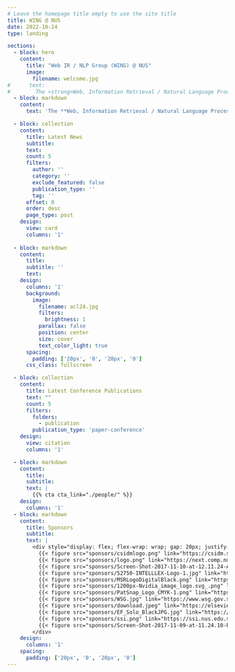 ```yaml
---
# Leave the homepage title empty to use the site title
title: WING @ NUS
date: 2022-10-24
type: landing

sections:
  - block: hero
    content:
      title: "Web IR / NLP Group (WING) @ NUS"
      image:
        filename: welcome.jpg
#      text: 
#        The <strong>Web, Information Retrieval / Natural Language Processing Group (WING)</strong> explores the research area of applied language processing and information retrieval to the Web and related technologies. Areas of current interest are question answering, scholarly digital libraries, verb similarity, focused crawling, citation parsing and spidering, web page classification and division, text segmentation, and full text analysis. WING is headed by <A HREF="author/min-yen-kan">Min</a> (A/P Min-Yen KAN). We are based in the Computational Linguistics Laboratory of the <a href="https://www.comp.nus.edu.sg">School of Computing</a> at the National University of Singapore. We often work with the Natural Language Processing Group and the <a href="https://lms.comp.nus.edu.sg/">Lab for Media Search</a>. We are part of the Media Technologies research group umbrella.
  - block: markdown
    content:
      text: 'The **Web, Information Retrieval / Natural Language Processing Group (WING)** explores the research area of applied language processing and information retrieval to the Web and related technologies. Areas of current interest are question answering, scholarly digital libraries, verb similarity, focused crawling, citation parsing and spidering, web page classification and division, text segmentation, and full text analysis. WING is headed by <A HREF="author/min-yen-kan">Min</a> (A/P Min-Yen KAN). We are based in the Computational Linguistics Laboratory of the <a href="https://www.comp.nus.edu.sg">School of Computing</a> at the National University of Singapore. We often work with the Natural Language Processing Group and the <a href="https://lms.comp.nus.edu.sg/">Lab for Media Search</a>. We are part of the Media Technologies research group umbrella.'

  - block: collection
    content:
      title: Latest News
      subtitle:
      text:
      count: 5
      filters:
        author: ''
        category: ''
        exclude_featured: false
        publication_type: ''
        tag: ''
      offset: 0
      order: desc
      page_type: post
    design:
      view: card
      columns: '1'
  
  - block: markdown
    content:
      title:
      subtitle: ''
      text:
    design:
      columns: '1'
      background:
        image: 
          filename: acl24.jpg
          filters:
            brightness: 1
          parallax: false
          position: center
          size: cover
          text_color_light: true
      spacing:
        padding: ['20px', '0', '20px', '0']
      css_class: fullscreen

  - block: collection
    content:
      title: Latest Conference Publications
      text: ""
      count: 5
      filters:
        folders:
          - publication
        publication_type: 'paper-conference'
    design:
      view: citation
      columns: '1'

  - block: markdown
    content:
      title:
      subtitle:
      text: |
        {{% cta cta_link="./people/" %}}
    design:
      columns: '1'
  - block: markdown
    content:
      title: Sponsors
      subtitle:
      text: |
        <div style="display: flex; flex-wrap: wrap; gap: 20px; justify-content: center; align-items: center; margin: 20px 0;">
          {{< figure src="sponsors/csidmlogo.png" link="https://csidm.sg/" target="_blank" alt="CSIDM" width="89px" >}}
          {{< figure src="sponsors/logo.png" link="https://next.comp.nus.edu.sg/" target="_blank" alt="NUS Computing NEXT" width="132px" >}}
          {{< figure src="sponsors/Screen-Shot-2017-11-10-at-12.11.24-AM.png" link="https://www.crayondata.com/" target="_blank" alt="Crayon Data" width="120px" >}}
          {{< figure src="sponsors/52750-INTELLLEX-Logo-1.jpg" link="https://www.intelllex.com/hello" target="_blank" alt="INTELLLEX" width="120px" >}}
          {{< figure src="sponsors/MSRLogoDigitalBlack.png" link="https://www.microsoft.com/en-us/research/" target="_blank" alt="Microsoft Research" width="178px" >}}
          {{< figure src="sponsors/1200px-Nvidia_image_logo.svg_.png" link="https://www.nvidia.com/content/global/global.php" target="_blank" alt="NVIDIA" width="150px" >}}
          {{< figure src="sponsors/PatSnap_Logo_CMYK-1.png" link="https://www.patsnap.com/" target="_blank" alt="PatSnap" width="207px" >}}
          {{< figure src="sponsors/WSG.jpg" link="https://www.wsg.gov.sg/" target="_blank" alt="Workforce Singapore (WSG)" width="195px" >}}
          {{< figure src="sponsors/download.jpeg" link="https://elsevier.com/" target="_blank" alt="Elsevier" width="109px" >}}
          {{< figure src="sponsors/EF_Solo_BlackJPG.jpg" link="https://www.joinef.com/" target="_blank" alt="Entrepreneur First" width="78px" >}}
          {{< figure src="sponsors/ssi.png" link="https://ssi.nus.edu.sg/" target="_blank" alt="NUS Smart Systems Institute" width="190px" >}}
          {{< figure src="sponsors/Screen-Shot-2017-11-09-at-11.24.10-PM.png" link="https://www.nus.edu.sg/alset" target="_blank" alt="NUS ALSET" width="194px" >}}
        </div>
    design:
      columns: '1'
    spacing:
      padding: ['20px', '0', '20px', '0']
---
```

